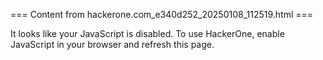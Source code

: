 === Content from hackerone.com_e340d252_20250108_112519.html ===


It looks like your JavaScript is disabled. To use HackerOne, enable JavaScript in your browser and refresh this page.


